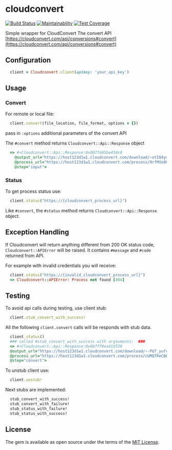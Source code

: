 # cloudconvert
[![Build Status](https://travis-ci.org/ldrner/cloudconvert.svg?branch=master)](https://travis-ci.org/ldrner/cloudconvert)
[![Maintainability](https://api.codeclimate.com/v1/badges/d402008317c8f6cc6715/maintainability)](https://codeclimate.com/github/ldrner/cloudconvert/maintainability)
[![Test Coverage](https://api.codeclimate.com/v1/badges/d402008317c8f6cc6715/test_coverage)](https://codeclimate.com/github/ldrner/cloudconvert/test_coverage)

Simple wrapper for CloudConvert The convert API
[https://cloudconvert.com/api/conversions#convert](https://cloudconvert.com/api/conversions#convert)

## Configuration
``` ruby
  client = Cloudconvert.client(apikey: 'your_api_key')
```
## Usage

### Convert

For remote or local file:
``` ruby
  client.convert(file_location, file_format, options = {})
```
pass in `:options` additional parameters of the convert API

The `#convert` method returns `Cloudconvert::Api::Response` object
``` ruby
  => #<Cloudconvert::Api::Response:0x007fd45be450c0
    @output_url="https://host123d1w1.cloudconvert.com/download/~otIQ4ymiJAZIDKoOuYBK2V8hsXg",
    @process_url="https://host123d1w1.cloudconvert.com/process/9rfMVo0H7cz5YTFA3CbE",
    @step="input">
```

### Status
To get process status use:

``` ruby
  client.status("https://{cloudconvert_process_url}")
```
Like `#convert`, the `#status` method returns `Cloudconvert::Api::Response` object.

## Exception Handling

If Cloudconvert will return anything different from 200 OK status code, `Cloudconvert::APIError` will be raised. It contains `#message` and `#code` returned from API.

For example with invalid credentials you will receive:

``` ruby
  client.status("https://{invalid_cloudconvert_process_url}")
  => Cloudconvert::APIError: Process not found [404]
```

## Testing
To avoid api calls during testing, use client stub:
``` ruby
  client.stub_convert_with_success!
```

All the following `client.convert` calls will be responds with stub data.
``` ruby
  client.status()
  ### called #stub_convert_with_success with argsuments:  ###
  => #<Cloudconvert::Api::Response:0x007ff9ea41df20
  @output_url="https://host123d1w1.cloudconvert.com/download/~-PU7_yufcQ1HLZpd0IRh9iIJhAs",
  @process_url="https://host123d1w1.cloudconvert.com/process/cUMQTReC8BJf0PmnNkW6",
  @step="convert">
```

To unstub client use:
``` ruby
  client.unstub!
```

Next stubs are implemented:
``` ruby
  stub_convert_with_success!
  stub_convert_with_failure!
  stub_status_with_failure!
  stub_status_with_success!
```

## License

The gem is available as open source under the terms of the [MIT License](http://opensource.org/licenses/MIT).
